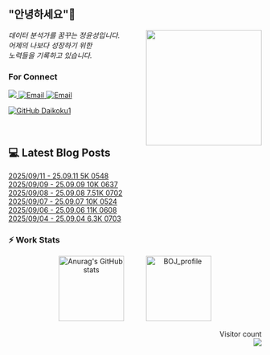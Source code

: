 
<h2> "안녕하세요"👋 </h2>
<img align='right' src="https://user-images.githubusercontent.com/50973778/144942576-b2f10b31-e628-43e4-b7da-3cc2144a5b73.gif" width="230">
<p><em> 데이터 분석가를 꿈꾸는 정윤성입니다.</br> 어제의 나보다 성장하기 위한 </br> 노력들을 기록하고 있습니다.</em></p>

### For Connect
<a href="https://blog.naver.com/jjys9047" target="_blank"><img src="https://img.shields.io/badge/-BLOG-brightgreen?style=flat-square&logo=Bloglovin&logoColor=white">
<a href="https://mail.google.com/mail/?view=cm&amp;fs=1&amp;to=jys9047@gmail.com" target="_blank"><img src="https://img.shields.io/badge/-Gmail-c14438?style=flat-square&logo=Gmail&logoColor=white" alt="Email">
<a href="mailto:jjys9047@naver.com" target="_blank"><img src="https://img.shields.io/badge/-Naver-brightgreen?style=flat-square&logo=Naver&logoColor=white" alt="Email">

[![GitHub Daikoku1](https://img.shields.io/github/followers/Daikoku1?label=follow&style=social)](https://github.com/Daikoku1)

</br>

## 💻 Latest Blog Posts
[2025/09/11 - 25.09.11 5K 0548](https://blog.naver.com/jjys9047/224004385021?fromRss=true&trackingCode=rss) <br>
[2025/09/09 - 25.09.09 10K 0637](https://blog.naver.com/jjys9047/224001847656?fromRss=true&trackingCode=rss) <br>
[2025/09/08 - 25.09.08 7.51K 0702](https://blog.naver.com/jjys9047/224000450733?fromRss=true&trackingCode=rss) <br>
[2025/09/07 - 25.09.07 10K 0524](https://blog.naver.com/jjys9047/223998520580?fromRss=true&trackingCode=rss) <br>
[2025/09/06 - 25.09.06 11K 0608](https://blog.naver.com/jjys9047/223997329178?fromRss=true&trackingCode=rss) <br>
[2025/09/04 - 25.09.04 6.3K 0703](https://blog.naver.com/jjys9047/223995676688?fromRss=true&trackingCode=rss) <br>


### ⚡ Work Stats
<p align = 'center'>
  <img src="https://github-readme-stats.vercel.app/api?username=Daikoku1&show_icons=true&theme=midnight-purple" alt="Anurag's GitHub stats" height="130" hspace="20"/>
  <img src="http://mazassumnida.wtf/api/v2/generate_badge?boj=jys9047" alt="BOJ_profile" height="130" hspace="20"/>
</p>

<p align="right"> 
  Visitor count<br>
  <img src="https://profile-counter.glitch.me/Daikoku1/count.svg" />
</p>

